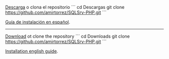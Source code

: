 [Descarga](https://github.com/amirtorrez/SQLSrv-PHP/archive/master.zip) o clona el repositorio
´´´
cd Descargas
git clone https://github.com/amirtorrez/SQLSrv-PHP.git
´´´

[Guía de instalación en español](https://github.com/amirtorrez/SQLSrv-PHP/blob/master/install.[es].md).

------------------------------------

[Download](https://github.com/amirtorrez/SQLSrv-PHP/archive/master.zip) ot clone the repository
´´´
cd Downloads
git clone https://github.com/amirtorrez/SQLSrv-PHP.git
´´´

[Installation english guide](https://github.com/amirtorrez/SQLSrv-PHP/blob/master/install.[en].md).
